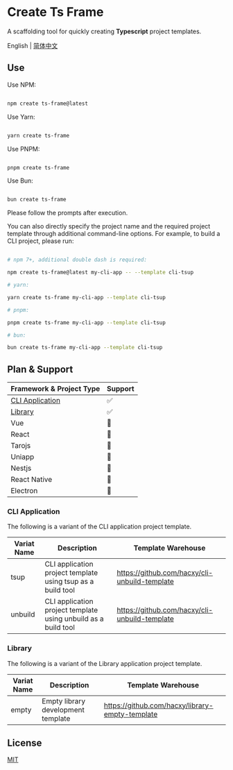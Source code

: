 # Create Ts Frame

A scaffolding tool for quickly creating **Typescript** project templates.

English | [简体中文](https://github.com/hacxy/create-ts-frame/blob/main/README_zh.md)

## Use

Use NPM:

```sh

npm create ts-frame@latest

```

Use Yarn:

```sh

yarn create ts-frame

```

Use PNPM:

```sh

pnpm create ts-frame

```

Use Bun:

```sh

bun create ts-frame

```

Please follow the prompts after execution.

You can also directly specify the project name and the required project template through additional command-line options. For example, to build a CLI project, please run:

```sh

# npm 7+, additional double dash is required:

npm create ts-frame@latest my-cli-app -- --template cli-tsup

# yarn:

yarn create ts-frame my-cli-app --template cli-tsup

# pnpm:

pnpm create ts-frame my-cli-app --template cli-tsup

# bun:

bun create ts-frame my-cli-app --template cli-tsup

```

## Plan & Support

| Framework & Project Type            | Support |
| ----------------------------------- | ------- |
| [CLI Application](#cli-application) | ✅      |
| [Library](#library)                 | ✅      |
| Vue                                 | 🚧      |
| React                               | 🚧      |
| Tarojs                              | 🚧      |
| Uniapp                              | 🚧      |
| Nestjs                              | 🚧      |
| React Native                        | 🚧      |
| Electron                            | 🚧      |

### CLI Application

The following is a variant of the CLI application project template.

| Variat Name | Description                                                    | Template Warehouse                              |
| ----------- | -------------------------------------------------------------- | ----------------------------------------------- |
| tsup        | CLI application project template using tsup as a build tool    | <https://github.com/hacxy/cli-unbuild-template> |
| unbuild     | CLI application project template using unbuild as a build tool | <https://github.com/hacxy/cli-unbuild-template> |

### Library

The following is a variant of the Library application project template.

| Variat Name | Description                        | Template Warehouse                                |
| ----------- | ---------------------------------- | ------------------------------------------------- |
| empty       | Empty library development template | <https://github.com/hacxy/library-empty-template> |

## License

[MIT](https://github.com/hacxy/create-ts-frame/blob/main/LICENSE)
